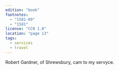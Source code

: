 ```yaml
---
edition: "book"
footnotes:
  - "1581-09"
  - "1581"
license: "CC0 1.0"
location: "page 13"
tags:
  - services
  - travel
---
```

Robert Gardner, of Shrewsbury, cam to my servyce.
